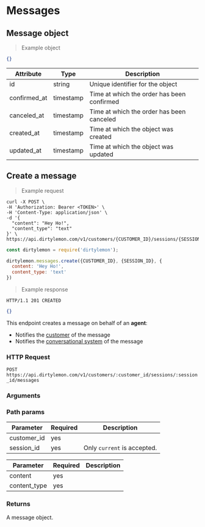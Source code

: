 # Messages

## Message object

> Example object

```json
{}
```

| Attribute  | Type     | Description |
| ---------- | -------- | ------------|
| id           | string   | Unique identifier for the object |
| confirmed_at | timestamp | Time at which the order has been confirmed |
| canceled_at  | timestamp | Time at which the order has been canceled |
| created_at   | timestamp | Time at which the object was created |
| updated_at   | timestamp | Time at which the object was updated |

## Create a message

> Example request

```shell
curl -X POST \
-H 'Authorization: Bearer <TOKEN>' \
-H 'Content-Type: application/json' \
-d '{
  "content": "Hey Ho!",
  "content_type": "text"
}' \
https://api.dirtylemon.com/v1/customers/{CUSTOMER_ID}/sessions/{SESSION_ID}/messages
```

```javascript
const dirtylemon = require('dirtylemon');

dirtylemon.messages.create({CUSTOMER_ID}, {SESSION_ID}, {
  content: 'Hey Ho!',
  content_type: 'text'
})
```

> Example response

```http
HTTP/1.1 201 CREATED
```

```json
{}
```

This endpoint creates a message on behalf of an __agent__:

- Notifies the [customer](#customers) of the message
- Notifies the [conversational system](...) of the message

### HTTP Request

`POST https://api.dirtylemon.com/v1/customers/:customer_id/sessions/:session_id/messages`

### Arguments
### Path params

| Parameter | Required | Description |
| --------- | -------- | ------------|
| customer_id | yes |  |
| session_id | yes | Only `current` is accepted. |


| Parameter | Required | Description |
| --------- | -------- | ------------|
| content | yes |  |
| content_type | yes |  |

### Returns

A message object.
